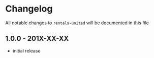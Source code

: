 # Changelog

All notable changes to `rentals-united` will be documented in this file

## 1.0.0 - 201X-XX-XX

- initial release
